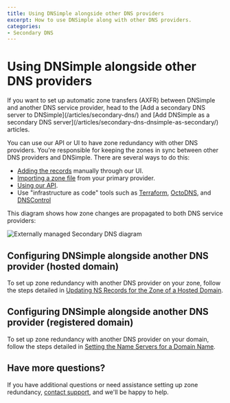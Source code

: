 ```yaml
---
title: Using DNSimple alongside other DNS providers
excerpt: How to use DNSimple along with other DNS providers.
categories:
- Secondary DNS
---
```


# Using DNSimple alongside other DNS providers

<warning>
  If you want to set up automatic zone transfers (AXFR) between DNSimple and another DNS service provider, head to the [Add a secondary DNS server to DNSimple](/articles/secondary-dns/) and [Add DNSimple as a secondary DNS server](/articles/secondary-dns-dnsimple-as-secondary/) articles.
</warning>

You can use our API or UI to have zone redundancy with other DNS providers. You're responsible for keeping the zones in sync between other DNS providers and DNSimple. There are several ways to do this:

- [Adding the records](/articles/record-editor/) manually through our UI.
- [Importing a zone file](/articles/zone-files/#importing-records-from-a-zone-file) from your primary provider.
- [Using our API](https://developer.dnsimple.com/v2).
- Use "infrastructure as code" tools such as [Terraform](https://registry.terraform.io/providers/dnsimple/dnsimple/latest/docs), [OctoDNS](https://github.com/octodns/octodns), and [DNSControl](https://github.com/StackExchange/dnscontrol)

This diagram shows how zone changes are propagated to both DNS service providers:

![Externally managed Secondary DNS diagram](/files/secondary_dns_externally_managed.jpg)

## Configuring DNSimple alongside another DNS provider (hosted domain)

To set up zone redundancy with another DNS provider on your zone, follow the steps detailed in [Updating NS Records for the Zone of a Hosted Domain](/articles/zone-ns-records/).


## Configuring DNSimple alongside another DNS provider (registered domain)

To set up zone redundancy with another DNS provider on your domain, follow the steps detailed in [Setting the Name Servers for a Domain Name](/articles/setting-name-servers/#pointing-the-name-servers-to-another-provider).

## Have more questions? 

If you have additional questions or need assistance setting up zone redundancy, [contact support](https://dnsimple.com/feedback), and we'll be happy to help.
